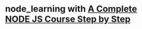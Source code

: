 # node_learning with [A Complete NODE JS Course Step by Step](https://www.youtube.com/playlist?list=PL1BztTYDF-QPdTvgsjf8HOwO4ZVl_LhxS)
